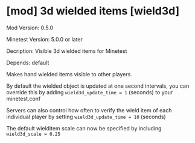 [mod] 3d wielded items [wield3d]
================================

Mod Version: 0.5.0

Minetest Version: 5.0.0 or later

Decription: Visible 3d wielded items for Minetest

Depends: default

Makes hand wielded items visible to other players.

By default the wielded object is updated at one second intervals,
you can override this by adding `wield3d_update_time = 1` (seconds)
to your minetest.conf

Servers can also control how often to verify the wield item of each
individual player by setting `wield3d_update_time = 10` (seconds)

The default wielditem scale can now be specified by including `wield3d_scale = 0.25`
